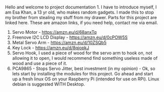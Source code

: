 Hello and welcome to project documentation 1. I have to introduce myself, I am Esa Khan, a 13 yr old, who makes random gadgets. I made this to stop my brother from stealing my stuff from my drawer.
Parts for this project are linked here. These are amazon links, if you need help, contact me via email.
1. Servo Motor - https://amzn.eu/d/68anxTq
2. Freenove I2C LCD Display - https://amzn.eu/d/0cPOW5S
3. Metal Servo Arm - https://amzn.eu/d/10ZSQb5
4. Key Lock - https://amzn.eu/d/8qjopkJ
5. Servo Hook, I used a piece of wood for the servo arm to hook on, not allowing it to open, I would recommend find something useless made of wood and use a piece of it.
6. PCA9865 - Stops Servo Jitter, best investment (in my opinion) -
Ok, so lets start by installing the modules for this project. Go ahead and start up a fresh linux OS on your Raspberry Pi (intended for use on RPi). Linux debian is suggested WITH Desktop.
